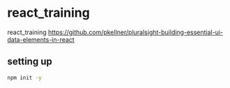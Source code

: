 # react_training
react_training
https://github.com/pkellner/pluralsight-building-essential-ui-data-elements-in-react
## setting up
```sh
npm init -y

```